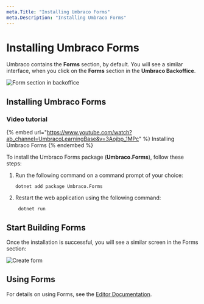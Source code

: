 ```yaml
---
meta.Title: "Installing Umbraco Forms"
meta.Description: "Installing Umbraco Forms"
---
```


# Installing Umbraco Forms

Umbraco contains the **Forms** section, by default. You will see a similar interface, when you click on the **Forms** section in the **Umbraco Backoffice**.

![Form section in backoffice](images/Forms_Section_Backoffice.png)

## Installing Umbraco Forms

### Video tutorial

{% embed url="https://www.youtube.com/watch?ab_channel=UmbracoLearningBase&v=3Aojbp_1MPc" %}
Installing Umbraco Forms
{% endembed %}

To install the Umbraco Forms package (**Umbraco.Forms**), follow these steps:

1. Run the following command on a command prompt of your choice:

    ```cli
    dotnet add package Umbraco.Forms
    ```

2. Restart the web application using the following command:

   ```cli
    dotnet run
    ```

## Start Building Forms

Once the installation is successful, you will see a similar screen in the Forms section:

![Create form](images/start-with-forms-v9.png)

## Using Forms

For details on using Forms, see the [Editor Documentation](../../umbraco-forms/editor/README.md).
